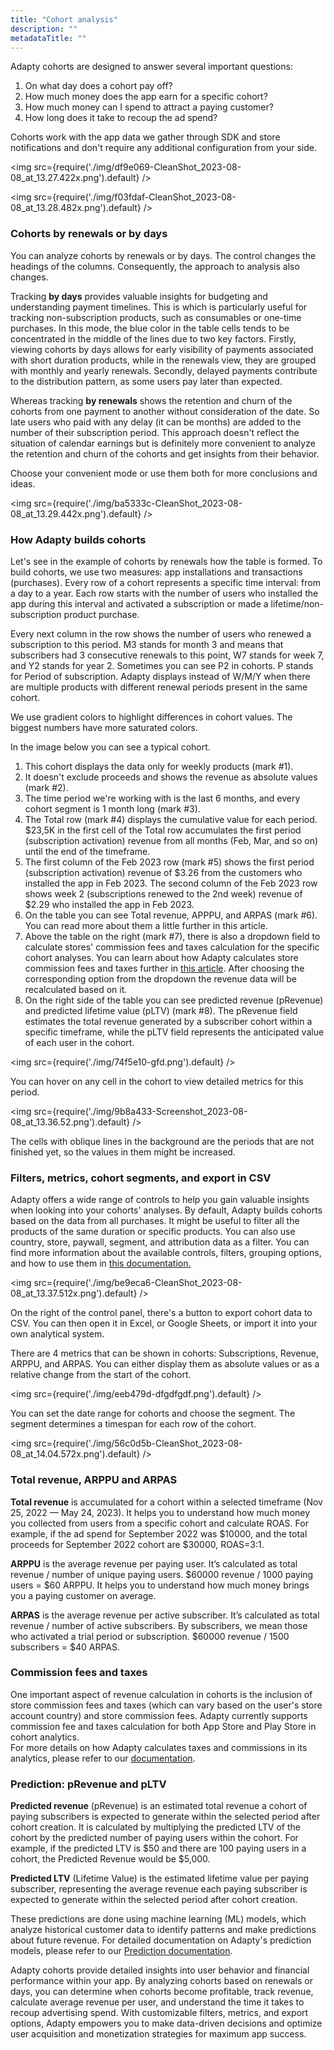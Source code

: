 ```yaml
---
title: "Cohort analysis"
description: ""
metadataTitle: ""
---
```


Adapty cohorts are designed to answer several important questions:

1. On what day does a cohort pay off?
2. How much money does the app earn for a specific cohort?
3. How much money can I spend to attract a paying customer?
4. How long does it take to recoup the ad spend?

Cohorts work with the app data we gather through SDK and store notifications and don't require any additional configuration from your side.


<img
  src={require('./img/df9e069-CleanShot_2023-08-08_at_13.27.422x.png').default}
/>






<img
  src={require('./img/f03fdaf-CleanShot_2023-08-08_at_13.28.482x.png').default}
/>





### Cohorts by renewals or by days

You can analyze cohorts by renewals or by days. The control changes the headings of the columns. Consequently, the approach to analysis also changes.

Tracking **by days** provides valuable insights for budgeting and understanding payment timelines. This is which is particularly useful for tracking non-subscription products, such as consumables or one-time purchases. In this mode, the blue color in the table cells tends to be concentrated in the middle of the lines due to two key factors. Firstly, viewing cohorts by days allows for early visibility of payments associated with short duration products, while in the renewals view, they are grouped with monthly and yearly renewals. Secondly, delayed payments contribute to the distribution pattern, as some users pay later than expected. 

Whereas tracking **by renewals** shows the retention and churn of the cohorts from one payment to another without consideration of the date. So late users who paid with any delay (it can be months) are added to the number of their subscription period. This approach doesn't reflect the situation of calendar earnings but is definitely more convenient to analyze the retention and churn of the cohorts and get insights from their behavior. 

Choose your convenient mode or use them both for more conclusions and ideas. 


<img
  src={require('./img/ba5333c-CleanShot_2023-08-08_at_13.29.442x.png').default}
/>





### How Adapty builds cohorts

Let's see in the example of cohorts by renewals how the table is formed. To build cohorts, we use two measures: app installations and transactions (purchases). Every row of a cohort represents a specific time interval: from a day to a year. Each row starts with the number of users who installed the app during this interval and activated a subscription or made a lifetime/non-subscription product purchase.

Every next column in the row shows the number of users who renewed a subscription to this period. M3 stands for month 3 and means that subscribers had 3 consecutive renewals to this point, W7 stands for week 7, and Y2 stands for year 2. Sometimes you can see P2 in cohorts. P stands for Period of subscription. Adapty displays instead of W/M/Y when there are multiple products with different renewal periods present in the same cohort.

We use gradient colors to highlight differences in cohort values. The biggest numbers have more saturated colors.

In the image below you can see a typical cohort.

1. This cohort displays the data only for weekly products (mark #1).
2. It doesn't exclude proceeds and shows the revenue as absolute values (mark #2).
3. The time period we're working with is the last 6 months, and every cohort segment is 1 month long (mark #3).
4. The Total row (mark #4) displays the cumulative value for each period. $23,5K in the first cell of the Total row accumulates the first period (subscription activation) revenue from all months (Feb, Mar, and so on) until the end of the timeframe.
5. The first column of the Feb 2023 row (mark #5) shows the first period (subscription activation) revenue of $3.26 from the customers who installed the app in Feb 2023. The second column of the Feb 2023 row shows week 2 (subscriptions renewed to the 2nd week) revenue of $2.29 who installed the app in Feb 2023.
6. On the table you can see Total revenue, APPPU, and ARPAS (mark #6). You can read more about them a little further in this article.
7. Above the table on the right (mark #7), there is also a dropdown field to calculate stores' commission fees and taxes calculation for the specific cohort analyses. You can learn about how Adapty calculates store commission fees and taxes further in [this article](https://docs.adapty.io/docs/controls-filters-grouping-compare-proceeds#store-commission-and-taxes). After choosing the corresponding option from the dropdown the revenue data will be recalculated based on it.
8. On the right side of the table you can see predicted revenue (pRevenue) and predicted lifetime value (pLTV) (mark #8). The pRevenue field estimates the total revenue generated by a subscriber cohort within a specific timeframe, while the pLTV field represents the anticipated value of each user in the cohort.


<img
  src={require('./img/74f5e10-gfd.png').default}
/>





You can hover on any cell in the cohort to view detailed metrics for this period.


<img
  src={require('./img/9b8a433-Screenshot_2023-08-08_at_13.36.52.png').default}
/>





The cells with oblique lines in the background are the periods that are not finished yet, so the values in them might be increased.

### Filters, metrics, cohort segments, and export in CSV

Adapty offers a wide range of controls to help you gain valuable insights when looking into your cohorts' analyses.   By default, Adapty builds cohorts based on the data from all purchases. It might be useful to filter all the products of the same duration or specific products. You can also use country, store, paywall, segment, and attribution data as a filter. You can find more information about the available controls, filters, grouping options, and how to use them in [this documentation.](https://docs.adapty.io/docs/controls-filters-grouping-compare-proceeds)


<img
  src={require('./img/be9eca6-CleanShot_2023-08-08_at_13.37.512x.png').default}
/>





On the right of the control panel, there's a button to export cohort data to CSV. You can then open it in Excel, or Google Sheets, or import it into your own analytical system.

There are 4 metrics that can be shown in cohorts: Subscriptions, Revenue, ARPPU, and ARPAS. You can either display them as absolute values or as a relative change from the start of the cohort.


<img
  src={require('./img/eeb479d-dfgdfgdf.png').default}
/>





You can set the date range for cohorts and choose the segment. The segment determines a timespan for each row of the cohort.


<img
  src={require('./img/56c0d5b-CleanShot_2023-08-08_at_14.04.572x.png').default}
/>





### Total revenue, ARPPU and ARPAS

**Total revenue** is accumulated for a cohort within a selected timeframe (Nov 25, 2022 — May 24, 2023). It helps you to understand how much money you collected from users from a specific cohort and calculate ROAS. For example, if the ad spend for September 2022 was $10000, and the total proceeds for September 2022 cohort are $30000, ROAS=3:1.

**ARPPU** is the average revenue per paying user. It’s calculated as total revenue / number of unique paying users. $60000 revenue / 1000 paying users = $60 ARPPU. It helps you to understand how much money brings you a paying customer on average.

**ARPAS** is the average revenue per active subscriber. It’s calculated as total revenue / number of active subscribers. By subscribers, we mean those who activated a trial period or subscription. $60000 revenue / 1500 subscribers = $40 ARPAS.

### Commission fees and taxes

One important aspect of revenue calculation in cohorts is the inclusion of store commission fees and taxes (which can vary based on the user's store account country) and store commission fees. Adapty currently supports commission fee and taxes calculation for both App Store and Play Store in cohort analytics.  
For more details on how Adapty calculates taxes and commissions in its analytics, please refer to our [documentation](https://docs.adapty.io/docs/controls-filters-grouping-compare-proceeds#store-commission-and-taxes).

### Prediction: pRevenue and pLTV

**Predicted revenue** (pRevenue) is an estimated total revenue a cohort of paying subscribers is expected to generate within the selected period after cohort creation. It is calculated by multiplying the predicted LTV of the cohort by the predicted number of paying users within the cohort. For example, if the predicted LTV is $50 and there are 100 paying users in a cohort, the Predicted Revenue would be $5,000. 

**Predicted LTV** (Lifetime Value) is the estimated lifetime value per paying subscriber, representing the average revenue each paying subscriber is expected to generate within the selected period after cohort creation.

These predictions are done using machine learning (ML) models, which analyze historical customer data to identify patterns and make predictions about future revenue. For detailed documentation on Adapty's prediction models, please refer to our [Prediction documentation](https://docs.adapty.io/docs/predicted-ltv-and-revenue).

Adapty cohorts provide detailed insights into user behavior and financial performance within your app. By analyzing cohorts based on renewals or days, you can determine when cohorts become profitable, track revenue, calculate average revenue per user, and understand the time it takes to recoup advertising spend. With customizable filters, metrics, and export options, Adapty empowers you to make data-driven decisions and optimize user acquisition and monetization strategies for maximum app success.